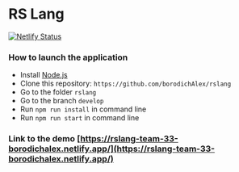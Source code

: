 # RS Lang
[![Netlify Status](https://api.netlify.com/api/v1/badges/01ace661-8c2a-465b-862a-eaada3b8e886/deploy-status)](https://app.netlify.com/sites/rslang-team-33-borodichalex/deploys)

### How to launch the application

- Install [Node.js](https://nodejs.org/en/)
- Clone this repository: `https://github.com/borodichAlex/rslang`
- Go to the folder `rslang`
- Go to the branch `develop`
- Run `npm run install` in command line
- Run `npm run start` in command line

### Link to the demo [https://rslang-team-33-borodichalex.netlify.app/](https://rslang-team-33-borodichalex.netlify.app/)

